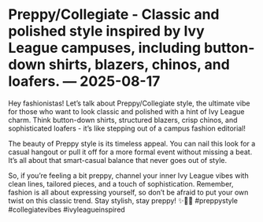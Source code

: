 # Preppy/Collegiate - Classic and polished style inspired by Ivy League campuses, including button-down shirts, blazers, chinos, and loafers. — 2025-08-17

Hey fashionistas! Let’s talk about Preppy/Collegiate style, the ultimate vibe for those who want to look classic and polished with a hint of Ivy League charm. Think button-down shirts, structured blazers, crisp chinos, and sophisticated loafers - it’s like stepping out of a campus fashion editorial!

The beauty of Preppy style is its timeless appeal. You can nail this look for a casual hangout or pull it off for a more formal event without missing a beat. It’s all about that smart-casual balance that never goes out of style.

So, if you’re feeling a bit preppy, channel your inner Ivy League vibes with clean lines, tailored pieces, and a touch of sophistication. Remember, fashion is all about expressing yourself, so don’t be afraid to put your own twist on this classic trend. Stay stylish, stay preppy! ✨👔👞 #preppystyle #collegiatevibes #ivyleagueinspired